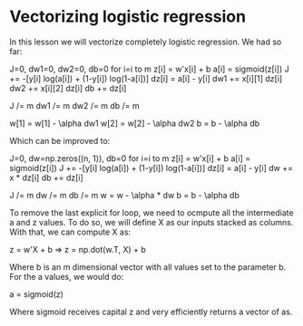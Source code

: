 # Vectorizing logistic regression

In this lesson we will vectorize completely logistic regression. We had so far:

J=0, dw1=0, dw2=0, db=0
for i=i to m
  z[i] = w'x[i] + b
  a[i] = sigmoid(z[i])
  J += -[y[i] log(a[i]) + (1-y[i]) log(1-a[i])]
  dz[i] = a[i] - y[i]
  dw1 += x[i][1] dz[i]
  dw2 += x[i][2] dz[i]
  db += dz[i]

J /= m
dw1 /= m
dw2 /= m
db /= m

w[1] = w[1] - \alpha dw1
w[2] = w[2] - \alpha dw2
b = b - \alpha db

Which can be improved to:

J=0, dw=np.zeros((n, 1)), db=0
for i=i to m
  z[i] = w'x[i] + b
  a[i] = sigmoid(z[i])
  J += -[y[i] log(a[i]) + (1-y[i]) log(1-a[i])]
  dz[i] = a[i] - y[i]
  dw += x * dz[i]
  db += dz[i]

J /= m
dw /= m
db /= m
w = w - \alpha * dw
b = b - \alpha db

To remove the last explicit for loop, we need to ocmpute all the intermediate a and z values. To do so, we will define X as our inputs stacked as columns. With that, we can compute X as:

z = w'X + b => z = np.dot(w.T, X) + b

Where b is an m dimensional vector with all values set to the parameter b. For the a values, we would do:

a = sigmoid(z)

Where sigmoid receives capital z and very efficiently returns a vector of as.
